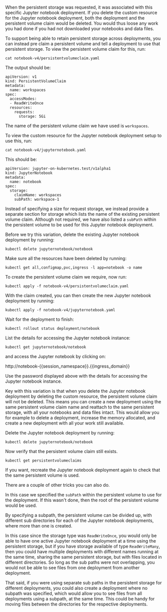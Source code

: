 When the persistent storage was requested, it was associated with this specific Jupyter notebook deployment. If you delete the custom resource for the Jupyter notebook deployment, both the deployment and the persistent volume claim would be deleted. You would thus loose any work you had done if you had not downloaded your notebooks and data files.

To support being able to retain persistent storage across deployments, you can instead pre claim a persistent volume and tell a deployment to use that persistent storage. To view the persistent volume claim for this, run:

```execute
cat notebook-v4/persistentvolumeclaim.yaml
```

The output should be:

```
apiVersion: v1
kind: PersistentVolumeClaim
metadata:
  name: workspaces
spec:
  accessModes:
  - ReadWriteOnce
  resources:
    requests:
      storage: 5Gi
```

The name of the persistent volume claim we have used is ``workspaces``.

To view the custom resource for the Jupyter notebook deployment setup to use this, run:

```execute
cat notebook-v4/jupyternotebook.yaml
```

This should be:

```
apiVersion: jupyter-on-kubernetes.test/v1alpha1
kind: JupyterNotebook
metadata:
  name: notebook
spec:
  storage:
    claimName: workspaces
    subPath: workspace-1
```

Instead of specifying a size for request storage, we instead provide a separate section for storage which lists the name of the existing persistent volume claim. Although not required, we have also listed a ``subPath`` within the persistent volume to be used for this Jupyter notebook deployment.

Before we try this variation, delete the existing Jupyter notebook deployment by running:

```execute
kubectl delete jupyternotebook/notebook
```

Make sure all the resources have been deleted by running:

```execute
kubectl get all,configmap,pvc,ingress -l app=notebook -o name
```

To create the persistent volume claim we require, now run:

```execute
kubectl apply -f notebook-v4/persistentvolumeclaim.yaml
```

With the claim created, you can then create the new Jupyter notebook deployment by running:

```execute
kubectl apply -f notebook-v4/jupyternotebook.yaml
```

Wait for the deployment to finish:

```execute
kubectl rollout status deployment/notebook
```

List the details for accessing the Jupyter notebook instance:

```execute
kubectl get jupyternotebook/notebook
```

and access the Jupyter notebook by clicking on:

http://notebook-{{session_namespace}}.{{ingress_domain}}

Use the password displayed above with the details for accessing the Jupyter notebook instance.

Key with this variation is that when you delete the Jupyter notebook deployment by deleting the custom resource, the persistent volume claim will not be deleted. This means you can create a new deployment using the same persistent volume claim name and reattach to the same persistent storage, with all your notebooks and data files intact. This would allow you for example to delete a deployment, increase the memory allocated, and create a new deployment with all your work still available.

Delete the Jupyter notebook deployment by running:

```execute
kubectl delete jupyternotebook/notebook
```

Now verify that the persistent volume claim still exists.

```execute
kubectl get persistentvolumeclaims
```

If you want, recreate the Jupyter notebook deployment again to check that the same persistent volume is used.

There are a couple of other tricks you can also do.

In this case we specified the ``subPath`` within the persistent volume to use for the deployment. If this wasn't done, then the root of the persistent volume would be used.

By specifying a subpath, the persistent volume can be divided up, with different sub directories for each of the Jupyter notebook deployments, where more than one is created.

In this case since the storage type was ``ReadWriteOnce``, you would only be able to have one active Jupyter notebook deployment at a time using the persistent storage, but if you have storage available of type ``ReadWriteMany``, then you could have multiple deployments with different names running at the same time, sharing the same persistent storage, but with files located in different directories. So long as the sub paths were not overlapping, you would not be able to see files from one deployment from another deployment.

That said, if you were using separate sub paths in the persistent storage for different deployments, you could also create a deployment where no subpath was specified, which would allow you to see files from all deployments using a subpath, at the same time. This could be handy for moving files between the directories for the respective deployments.
